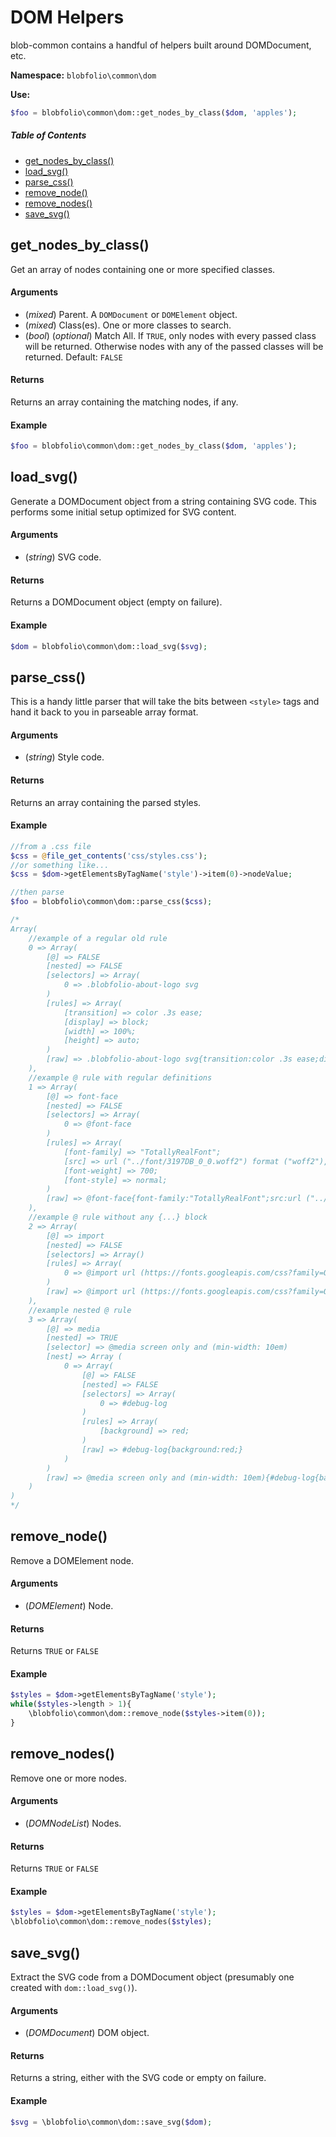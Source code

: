 # DOM Helpers

blob-common contains a handful of helpers built around DOMDocument, etc.

**Namespace:**
`blobfolio\common\dom`

**Use:**
```php
$foo = blobfolio\common\dom::get_nodes_by_class($dom, 'apples');
```



##### Table of Contents

 * [get_nodes_by_class()](#get_nodes_by_class)
 * [load_svg()](#load_svg)
 * [parse_css()](#parse_css)
 * [remove_node()](#remove_node)
 * [remove_nodes()](#remove_nodes)
 * [save_svg()](#save_svg)



## get_nodes_by_class()

Get an array of nodes containing one or more specified classes.

#### Arguments

 * (*mixed*) Parent. A `DOMDocument` or `DOMElement` object.
 * (*mixed*) Class(es). One or more classes to search.
 * (*bool*) (*optional*) Match All. If `TRUE`, only nodes with every passed class will be returned. Otherwise nodes with any of the passed classes will be returned. Default: `FALSE`

#### Returns

Returns an array containing the matching nodes, if any.

#### Example

```php
$foo = blobfolio\common\dom::get_nodes_by_class($dom, 'apples');
```



## load_svg()

Generate a DOMDocument object from a string containing SVG code. This performs some initial setup optimized for SVG content.

#### Arguments

 * (*string*) SVG code.

#### Returns

Returns a DOMDocument object (empty on failure).

#### Example

```php
$dom = blobfolio\common\dom::load_svg($svg);
```



## parse_css()

This is a handy little parser that will take the bits between `<style>` tags and hand it back to you in parseable array format.

#### Arguments

 * (*string*) Style code.

#### Returns

Returns an array containing the parsed styles.

#### Example

```php
//from a .css file
$css = @file_get_contents('css/styles.css');
//or something like...
$css = $dom->getElementsByTagName('style')->item(0)->nodeValue;

//then parse
$foo = blobfolio\common\dom::parse_css($css);

/*
Array(
    //example of a regular old rule
    0 => Array(
        [@] => FALSE
        [nested] => FALSE
        [selectors] => Array(
            0 => .blobfolio-about-logo svg
        )
        [rules] => Array(
            [transition] => color .3s ease;
            [display] => block;
            [width] => 100%;
            [height] => auto;
        )
        [raw] => .blobfolio-about-logo svg{transition:color .3s ease;display:block;width:100%;height:auto;}
    ),
    //example @ rule with regular definitions
    1 => Array(
        [@] => font-face
        [nested] => FALSE
        [selectors] => Array(
            0 => @font-face
        )
        [rules] => Array(
            [font-family] => "TotallyRealFont";
            [src] => url ("../font/3197DB_0_0.woff2") format ("woff2"), url ("../font/3197DB_0_0.woff") format ("woff"), url ("../font/3197DB_0_0.ttf") format ("truetype");
            [font-weight] => 700;
            [font-style] => normal;
        )
        [raw] => @font-face{font-family:"TotallyRealFont";src:url ("../font/3197DB_0_0.woff2") format ("woff2"), url ("../font/3197DB_0_0.woff") format ("woff"), url ("../font/3197DB_0_0.ttf") format ("truetype");font-weight:700;font-style:normal;}
    ),
    //example @ rule without any {...} block
    2 => Array(
        [@] => import
        [nested] => FALSE
        [selectors] => Array()
        [rules] => Array(
            0 => @import url (https://fonts.googleapis.com/css?family=Open+Sans);
        )
        [raw] => @import url (https://fonts.googleapis.com/css?family=Open+Sans);
    ),
    //example nested @ rule
    3 => Array(
        [@] => media
        [nested] => TRUE
        [selector] => @media screen only and (min-width: 10em)
        [nest] => Array (
            0 => Array(
                [@] => FALSE
                [nested] => FALSE
                [selectors] => Array(
                    0 => #debug-log
                )
                [rules] => Array(
                    [background] => red;
                )
                [raw] => #debug-log{background:red;}
            )
        )
        [raw] => @media screen only and (min-width: 10em){#debug-log{background:red;}}
    )
)
*/
```



## remove_node()

Remove a DOMElement node.

#### Arguments

 * (*DOMElement*) Node.

#### Returns

Returns `TRUE` or `FALSE`

#### Example

```php
$styles = $dom->getElementsByTagName('style');
while($styles->length > 1){
    \blobfolio\common\dom::remove_node($styles->item(0));
}
```



## remove_nodes()

Remove one or more nodes.

#### Arguments

 * (*DOMNodeList*) Nodes.

#### Returns

Returns `TRUE` or `FALSE`

#### Example

```php
$styles = $dom->getElementsByTagName('style');
\blobfolio\common\dom::remove_nodes($styles);
```



## save_svg()

Extract the SVG code from a DOMDocument object (presumably one created with `dom::load_svg()`).

#### Arguments

 * (*DOMDocument*) DOM object.

#### Returns

Returns a string, either with the SVG code or empty on failure.

#### Example

```php
$svg = \blobfolio\common\dom::save_svg($dom);
```
